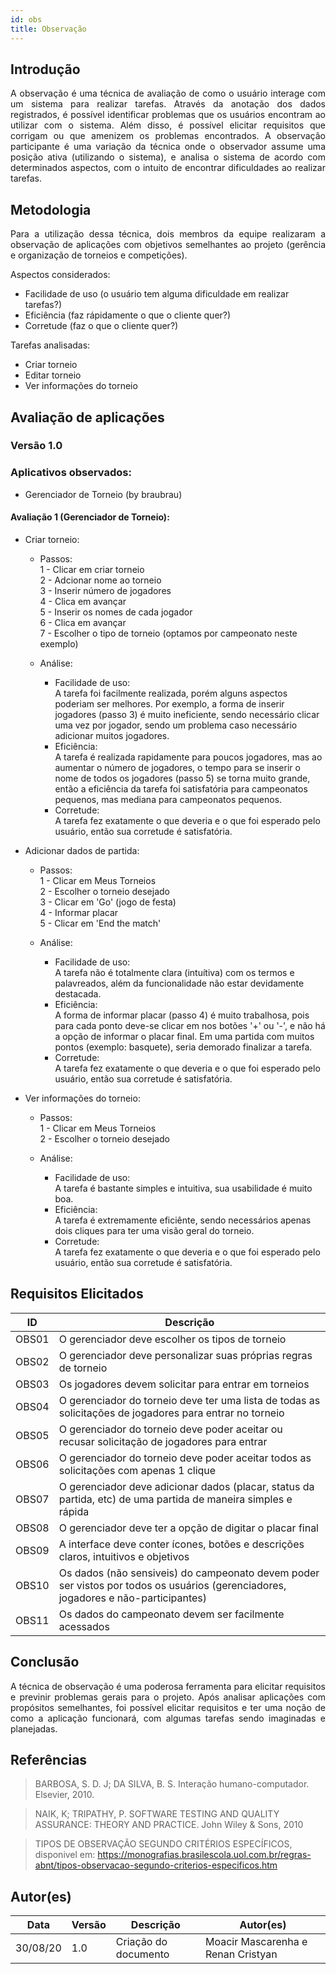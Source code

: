 ```yaml
---
id: obs
title: Observação
---
```


## Introdução
<p align = "justify">
A observação é uma técnica de avaliação de como o usuário interage com um sistema para realizar tarefas. Através da anotação dos dados registrados, é possível identificar problemas que os usuários encontram ao utilizar com o sistema. Além disso, é possível elicitar requisitos que corrigam ou que amenizem os problemas encontrados.
A observação participante é uma variação da técnica onde o observador assume uma posição ativa (utilizando o sistema), e analisa o sistema de acordo com determinados aspectos, com o intuito de encontrar dificuldades ao realizar tarefas.
</p>

## Metodologia
<p align = "justify">
Para a utilização dessa técnica, dois membros da equipe realizaram a observação de aplicações com objetivos semelhantes ao projeto (gerência e organização de torneios e competições).

Aspectos considerados:

- Facilidade de uso (o usuário tem alguma dificuldade em realizar tarefas?)
- Eficiência (faz rápidamente o que o cliente quer?)
- Corretude (faz o que o cliente quer?)

Tarefas analisadas:
- Criar torneio
- Editar torneio
- Ver informações do torneio

</p>

## Avaliação de aplicações
### Versão 1.0
### Aplicativos observados:
- Gerenciador de Torneio (by braubrau)

#### Avaliação 1 (Gerenciador de Torneio):

- Criar torneio:
    
    - Passos:        
        1 - Clicar em criar torneio</br>
        2 - Adcionar nome ao torneio</br>
        3 - Inserir número de jogadores</br>
        4 - Clica em avançar</br>
        5 - Inserir os nomes de cada jogador</br>
        6 - Clica em avançar</br>
        7 - Escolher o tipo de torneio (optamos por campeonato neste exemplo)</br>

    - Análise:
        - Facilidade de uso:</br>
        A tarefa foi facilmente realizada, porém alguns aspectos poderiam ser melhores. Por exemplo, a forma de inserir jogadores (passo 3) é muito ineficiente, sendo necessário clicar uma vez por jogador, sendo um problema caso necessário adicionar muitos jogadores.<br>
        - Eficiência:</br> A tarefa é realizada rapidamente para poucos jogadores, mas ao aumentar o número de jogadores, o tempo para se inserir o nome de todos os jogadores (passo 5) se torna muito grande, então a eficiência da tarefa foi satisfatória para campeonatos pequenos, mas mediana para campeonatos pequenos.</br>
        - Corretude:</br> A tarefa fez exatamente o que deveria e o que foi esperado pelo usuário, então sua corretude é satisfatória.</br>

- Adicionar dados de partida:
    
    - Passos:        
        1 - Clicar em Meus Torneios</br>
        2 - Escolher o torneio desejado</br>
        3 - Clicar em 'Go' (jogo de festa)</br>
        4 - Informar placar</br>
        5 - Clicar em 'End the match'

    - Análise:
        - Facilidade de uso:</br>
        A tarefa não é totalmente clara (intuítiva) com os termos e palavreados, além da funcionalidade não estar devidamente destacada. <br>
        - Eficiência:</br>
        A forma de informar placar (passo 4) é muito trabalhosa, pois para cada ponto deve-se clicar em nos botões '+' ou '-', e não há a opção de informar o placar final. Em uma partida com muitos pontos (exemplo: basquete), seria demorado finalizar a tarefa.</br>
        - Corretude:</br>A tarefa fez exatamente o que deveria e o que foi esperado pelo usuário, então sua corretude é satisfatória.</br> 
        
- Ver informações do torneio:
    - Passos:        
        1 - Clicar em Meus Torneios</br>
        2 - Escolher o torneio desejado</br>

    - Análise:
        - Facilidade de uso:</br>
        A tarefa é bastante simples e intuitiva, sua usabilidade é muito boa.<br>
        - Eficiência:</br>
        A tarefa é extremamente eficiênte, sendo necessários apenas dois cliques para ter uma visão geral do torneio.</br>
        - Corretude:</br>A tarefa fez exatamente o que deveria e o que foi esperado pelo usuário, então sua corretude é satisfatória.</br> 


## Requisitos Elicitados

|ID|Descrição|
|--|--|
|OBS01|O gerenciador deve escolher os tipos de torneio|
|OBS02|O gerenciador deve personalizar suas próprias regras de torneio|
|OBS03|Os jogadores devem solicitar para entrar em torneios|
|OBS04|O gerenciador do torneio deve ter uma lista de todas as solicitações de jogadores para entrar no torneio|
|OBS05|O gerenciador do torneio deve poder aceitar ou recusar solicitação de jogadores para entrar|
|OBS06|O gerenciador do torneio deve poder aceitar todos as solicitações com apenas 1 clique|
|OBS07|O gerenciador deve adicionar dados (placar, status da partida, etc) de uma partida de maneira simples e rápida|
|OBS08|O gerenciador deve ter a opção de digitar o placar final|
|OBS09|A interface deve conter ícones, botões e descrições claros, intuitivos e objetivos|
|OBS10|Os dados (não sensiveis) do campeonato devem poder ser vistos por todos os usuários (gerenciadores, jogadores e não-participantes)|
|OBS11|Os dados do campeonato devem ser facilmente acessados|

## Conclusão
<p align = "justify">
A técnica de observação é uma poderosa ferramenta para elicitar requisitos e previnir problemas gerais para o projeto. Após analisar aplicações com propósitos semelhantes, foi possível elicitar requisitos e ter uma noção de como a aplicação funcionará, com algumas tarefas sendo imaginadas e planejadas.
</p>

## Referências
> BARBOSA, S. D. J; DA SILVA, B. S. Interação humano-computador. Elsevier, 2010.

> NAIK, K; TRIPATHY, P. SOFTWARE TESTING AND QUALITY ASSURANCE: THEORY AND PRACTICE. John Wiley & Sons, 2010

> TIPOS DE OBSERVAÇÃO SEGUNDO CRITÉRIOS ESPECÍFICOS,  disponivel em: https://monografias.brasilescola.uol.com.br/regras-abnt/tipos-observacao-segundo-criterios-especificos.htm

## Autor(es)
| Data | Versão | Descrição | Autor(es) |
| -- | -- | -- | -- |
| 30/08/20 | 1.0 | Criação do documento | Moacir Mascarenha e Renan Cristyan | 
